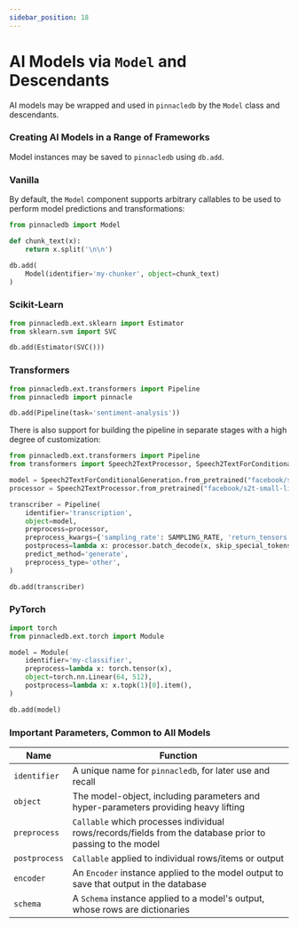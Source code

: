 ```yaml
---
sidebar_position: 18
---
```


# AI Models via `Model` and Descendants

AI models may be wrapped and used in `pinnacledb` by the `Model` class and descendants.

### Creating AI Models in a Range of Frameworks

Model instances may be saved to `pinnacledb` using `db.add`.

### Vanilla

By default, the `Model` component supports arbitrary callables to be used to perform model predictions and transformations:

```python
from pinnacledb import Model

def chunk_text(x):
    return x.split('\n\n')

db.add(
    Model(identifier='my-chunker', object=chunk_text)
)
```

### Scikit-Learn

```python
from pinnacledb.ext.sklearn import Estimator
from sklearn.svm import SVC

db.add(Estimator(SVC()))
```

### Transformers

```python
from pinnacledb.ext.transformers import Pipeline
from pinnacledb import pinnacle

db.add(Pipeline(task='sentiment-analysis'))
```

There is also support for building the pipeline in separate stages with a high degree of customization:

```python
from pinnacledb.ext.transformers import Pipeline
from transformers import Speech2TextProcessor, Speech2TextForConditionalGeneration

model = Speech2TextForConditionalGeneration.from_pretrained("facebook/s2t-small-librispeech-asr")
processor = Speech2TextProcessor.from_pretrained("facebook/s2t-small-librispeech-asr")

transcriber = Pipeline(
    identifier='transcription',
    object=model,
    preprocess=processor,
    preprocess_kwargs={'sampling_rate': SAMPLING_RATE, 'return_tensors': 'pt', 'padding': True}, # Please replace the placeholder `SAMPLING_RATE` with the appropriate value in your context.
    postprocess=lambda x: processor.batch_decode(x, skip_special_tokens=True),
    predict_method='generate',
    preprocess_type='other',
)

db.add(transcriber)
```

### PyTorch

```python
import torch
from pinnacledb.ext.torch import Module

model = Module(
    identifier='my-classifier',
    preprocess=lambda x: torch.tensor(x),
    object=torch.nn.Linear(64, 512),
    postprocess=lambda x: x.topk(1)[0].item(),
)

db.add(model)
```

### Important Parameters, Common to All Models
  
| Name | Function |
| --- | --- |
| `identifier` | A unique name for `pinnacledb`, for later use and recall |
| `object` | The model-object, including parameters and hyper-parameters providing heavy lifting |
| `preprocess` | `Callable` which processes individual rows/records/fields from the database prior to passing to the model |
| `postprocess` | `Callable` applied to individual rows/items or output |
| `encoder` | An `Encoder` instance applied to the model output to save that output in the database |
| `schema` | A `Schema` instance applied to a model's output, whose rows are dictionaries |
```